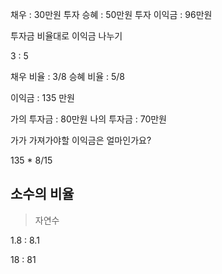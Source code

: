 채우 : 30만원 투자
승혜 : 50만원 투자
이익금 : 96만원

투자금 비율대로 이익금 나누기

3 : 5




채우 비율 : 3/8
승혜 비율 : 5/8






이익금 : 135 만원


가의 투자금 : 80만원
나의 투자금 : 70만원

가가 가져가야할 이익금은 얼마인가요?

135 * 8/15




## 소수의 비율
> 자연수


1.8 : 8.1




18 : 81